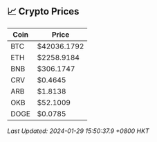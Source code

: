 ## 📈 Crypto Prices

| Coin | Price |
| ---- | ----- |
| BTC | $42036.1792 |
| ETH | $2258.9184 |
| BNB | $306.1747 |
| CRV | $0.4645 |
| ARB | $1.8138 |
| OKB | $52.1009 |
| DOGE | $0.0785 |

_Last Updated: 2024-01-29 15:50:37.9 +0800 HKT_